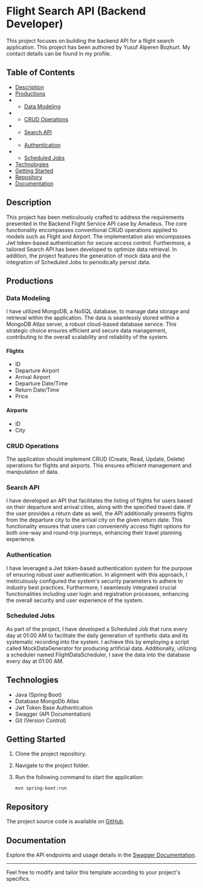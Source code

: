 
# Flight Search API (Backend Developer)

This project focuses on building the backend API for a flight search application. This project has been authored by Yusuf Alperen Bozkurt. My contact details can be found in my profile.

## Table of Contents

- [Description](#description)
- [Productions](#productions)
- - [Data Modeling](#data-modeling)
- - [CRUD Operations](#crud-operations)
- - [Search API](#search-api)
- - [Authentication](#authentication)
- - [Scheduled Jobs](#scheduled-jobs)
- [Technologies](#technologies)
- [Getting Started](#getting-started)
- [Repository](#repository)
- [Documentation](#documentation)

## Description

This project has been meticulously crafted to address the requirements presented in the Backend Flight Service API case by Amadeus. The core functionality encompasses conventional CRUD operations applied to models such as Flight and Airport. The implementation also encompasses Jwt token-based authentication for secure access control. Furthermore, a tailored Search API has been developed to optimize data retrieval. In addition, the project features the generation of mock data and the integration of Scheduled Jobs to periodically persist data.
## Productions

### Data Modeling

I have utilized MongoDB, a NoSQL database, to manage data storage and retrieval within the application. The data is seamlessly stored within a MongoDB Atlas server, a robust cloud-based database service. This strategic choice ensures efficient and secure data management, contributing to the overall scalability and reliability of the system.
#### Flights
- ID
- Departure Airport
- Arrival Airport
- Departure Date/Time
- Return Date/Time
- Price

#### Airports
- ID
- City

### CRUD Operations

The application should implement CRUD (Create, Read, Update, Delete) operations for flights and airports. This ensures efficient management and manipulation of data.

### Search API

I have developed an API that facilitates the listing of flights for users based on their departure and arrival cities, along with the specified travel date. If the user provides a return date as well, the API additionally presents flights from the departure city to the arrival city on the given return date. This functionality ensures that users can conveniently access flight options for both one-way and round-trip journeys, enhancing their travel planning experience.

### Authentication

I have leveraged a Jwt token-based authentication system for the purpose of ensuring robust user authentication. In alignment with this approach, I meticulously configured the system's security parameters to adhere to industry best practices. Furthermore, I seamlessly integrated crucial functionalities including user login and registration processes, enhancing the overall security and user experience of the system.
### Scheduled Jobs

As part of the project, I have developed a Scheduled Job that runs every day at 01:00 AM to facilitate the daily generation of synthetic data and its systematic recording into the system. I achieve this by employing a script called MockDataGenerator for producing artificial data. Additionally, utilizing a scheduler named FlightDataScheduler, I save the data into the database every day at 01:00 AM.

## Technologies

- Java (Spring Boot)
- Database MongoDb Atlas
- Jwt Token Base Authentication
- Swagger (API Documentation)
- Git (Version Control)

## Getting Started

1. Clone the project repository.
2. Navigate to the project folder.
3. Run the following command to start the application:

   ```
   mvn spring-boot:run
   ```


## Repository

The project source code is available on [GitHub](https://github.com/YAlperenBOZKURT/FlightSearchAPI).

## Documentation

Explore the API endpoints and usage details in the [Swagger Documentation](http://localhost:8080/swagger-ui.html).

---

Feel free to modify and tailor this template according to your project's specifics.